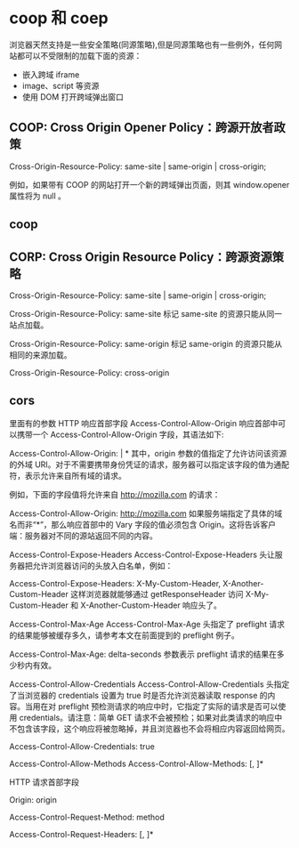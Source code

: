 # coop 和 coep

浏览器天然支持是一些安全策略(同源策略),但是同源策略也有一些例外，任何网站都可以不受限制的加载下面的资源：

- 嵌入跨域 iframe
- image、script 等资源
- 使用 DOM 打开跨域弹出窗口

## COOP: Cross Origin Opener Policy：跨源开放者政策

Cross-Origin-Resource-Policy: same-site | same-origin | cross-origin;

例如，如果带有 COOP 的网站打开一个新的跨域弹出页面，则其 window.opener 属性将为 null 。

## coop

## CORP: Cross Origin Resource Policy：跨源资源策略

Cross-Origin-Resource-Policy: same-site | same-origin | cross-origin;

Cross-Origin-Resource-Policy: same-site
标记 same-site 的资源只能从同一站点加载。

Cross-Origin-Resource-Policy: same-origin
标记 same-origin 的资源只能从相同的来源加载。

Cross-Origin-Resource-Policy: cross-origin

## cors

里面有的参数
HTTP 响应首部字段
Access-Control-Allow-Origin
响应首部中可以携带一个 Access-Control-Allow-Origin 字段，其语法如下:

Access-Control-Allow-Origin: <origin> | \*
其中，origin 参数的值指定了允许访问该资源的外域 URI。对于不需要携带身份凭证的请求，服务器可以指定该字段的值为通配符，表示允许来自所有域的请求。

例如，下面的字段值将允许来自 http://mozilla.com 的请求：

Access-Control-Allow-Origin: http://mozilla.com
如果服务端指定了具体的域名而非“\*”，那么响应首部中的 Vary 字段的值必须包含 Origin。这将告诉客户端：服务器对不同的源站返回不同的内容。

Access-Control-Expose-Headers
Access-Control-Expose-Headers 头让服务器把允许浏览器访问的头放入白名单，例如：

Access-Control-Expose-Headers: X-My-Custom-Header, X-Another-Custom-Header
这样浏览器就能够通过 getResponseHeader 访问 X-My-Custom-Header 和 X-Another-Custom-Header 响应头了。

Access-Control-Max-Age
Access-Control-Max-Age 头指定了 preflight 请求的结果能够被缓存多久，请参考本文在前面提到的 preflight 例子。

Access-Control-Max-Age: <delta-seconds>
delta-seconds 参数表示 preflight 请求的结果在多少秒内有效。

Access-Control-Allow-Credentials
Access-Control-Allow-Credentials 头指定了当浏览器的 credentials 设置为 true 时是否允许浏览器读取 response 的内容。当用在对 preflight 预检测请求的响应中时，它指定了实际的请求是否可以使用 credentials。请注意：简单 GET 请求不会被预检；如果对此类请求的响应中不包含该字段，这个响应将被忽略掉，并且浏览器也不会将相应内容返回给网页。

Access-Control-Allow-Credentials: true

Access-Control-Allow-Methods
Access-Control-Allow-Methods: <method>[, <method>]\*

HTTP 请求首部字段

Origin: origin

Access-Control-Request-Method: method

Access-Control-Request-Headers: <field-name>[, <field-name>]\*
